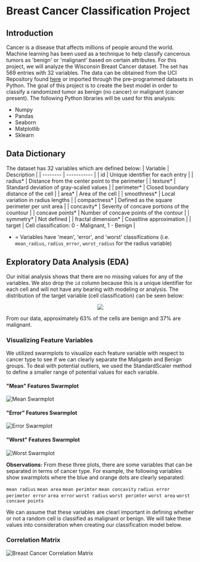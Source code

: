 # Breast Cancer Classification Project

## Introduction
Cancer is a disease that affects millions of people around the world.  Machine learning has been used as a technique to help classify cancerous tumors as 'benign' or 'malignant' based on certain attributes.  For this project, we will analyze the Wisconsin Breast Cancer dataset.  The set has 569 entries with 32 variables.  The data can be obtained from the UCI Repository found [here](https://archive.ics.uci.edu/ml/datasets/Breast+Cancer+Wisconsin+(Diagnostic)) or imported through the pre-programmed datasets in Python.  The goal of this project is to create the best model in order to classify a randomized tumor as benign (no cancer) or malignant (cancer present).  The following Python libraries will be used for this analysis:

- Numpy
- Pandas
- Seaborn
- Matplotlib
- Sklearn

## Data Dictionary
The dataset has 32 variables which are defined below:
| Variable | Description |
| -------- | ----------- |
| id | Unique identifier for each entry |
| radius* | Distance from the center point to the perimeter |
| texture* | Standard deviation of gray-scaled values |
| perimeter* | Closed boundary distance of the cell |
| area* | Area of the cell |
| smoothness* | Local variation in radius lengths | 
| compactness* | Defined as the square perimeter per unit area |
| concavity* | Severity of concave portions of the countour |
| concave points* | Number of concave points of the contour |
| symmetry* | Not defined |
| fractal dimension* | Coastline approximation |
| target | Cell classification: 0 - Malignant, 1 - Benign |

* = Variables have 'mean', 'error', and 'worst' classifications (i.e. `mean_radius`, `radius_error`, `worst_radius` for the radius variable)

## Exploratory Data Analysis (EDA)
Our initial analysis shows that there are no missing values for any of the variables.  We also drop the `id` column because this is a unique identifier for each cell and will not have any bearing with modeling or analysis.  The distribution of the target variable (cell classification) can be seen below:

<p align = "center">
<img src = "https://user-images.githubusercontent.com/60159655/88986581-3c766a00-d288-11ea-9add-014eec27dfdc.png" />
</p>

From our data, approximately 63% of the cells are benign and 37% are malignant.

### Visualizing Feature Variables
We utilized swarmplots to visualize each feature variable with respect to cancer type to see if we can clearly separate the Maligantn and Benign groups.  To deal with potential outliers, we used the StandardScaler method to define a smaller range of potential values for each variable.  

#### "Mean" Features Swarmplot
![Mean Swarmplot](https://user-images.githubusercontent.com/60159655/89219716-2d900000-d585-11ea-80d0-a17688561ca3.png)

#### "Error" Features Swarmplot
![Error Swarmplot](https://user-images.githubusercontent.com/60159655/89220407-5cf33c80-d586-11ea-95a0-653ab2bf5364.png)

#### "Worst" Features Swarmplot
![Worst Swarmplot](https://user-images.githubusercontent.com/60159655/89220468-78f6de00-d586-11ea-9c32-af9228d9966e.png)

**Observations:** From these three plots, there are some variables that can be separated in terms of cancer type.  For example, the following variables show swarmplots where the blue and orange dots are clearly separated:

`mean radius`
`mean area` 
`mean perimter`
`mean concavity`
`radius error`
`perimeter error`
`area error`
`worst radius`
`worst perimter`
`worst area`
`worst concave points`

We can assume that these variables are clearl important in defining whether or not a random cell is classified as malignant or benign.  We will take these values into consideration when creating our classification model below. 

### Correlation Matrix
![Breast Cancer Correlation Matrix](https://user-images.githubusercontent.com/60159655/89221759-b0ff2080-d588-11ea-9a37-f55ecc2348dd.png)



